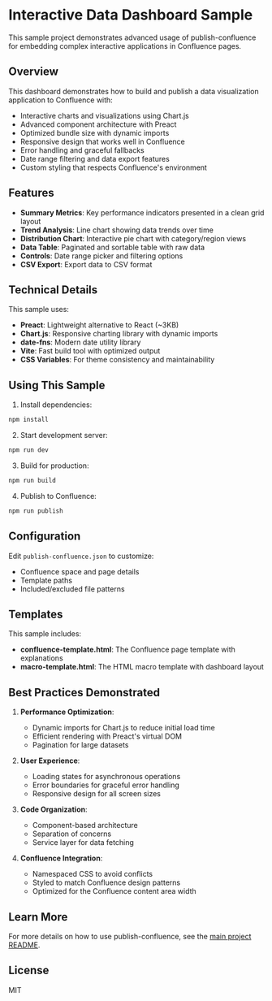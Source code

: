 # Interactive Data Dashboard Sample

This sample project demonstrates advanced usage of publish-confluence for embedding complex interactive applications in Confluence pages.

## Overview

This dashboard demonstrates how to build and publish a data visualization application to Confluence with:

- Interactive charts and visualizations using Chart.js
- Advanced component architecture with Preact
- Optimized bundle size with dynamic imports
- Responsive design that works well in Confluence
- Error handling and graceful fallbacks
- Date range filtering and data export features
- Custom styling that respects Confluence's environment

## Features

- **Summary Metrics**: Key performance indicators presented in a clean grid layout
- **Trend Analysis**: Line chart showing data trends over time
- **Distribution Chart**: Interactive pie chart with category/region views
- **Data Table**: Paginated and sortable table with raw data
- **Controls**: Date range picker and filtering options
- **CSV Export**: Export data to CSV format

## Technical Details

This sample uses:

- **Preact**: Lightweight alternative to React (~3KB)
- **Chart.js**: Responsive charting library with dynamic imports
- **date-fns**: Modern date utility library
- **Vite**: Fast build tool with optimized output
- **CSS Variables**: For theme consistency and maintainability

## Using This Sample

1. Install dependencies:
```bash
npm install
```

2. Start development server:
```bash
npm run dev
```

3. Build for production:
```bash
npm run build
```

4. Publish to Confluence:
```bash
npm run publish
```

## Configuration

Edit `publish-confluence.json` to customize:

- Confluence space and page details
- Template paths
- Included/excluded file patterns

## Templates

This sample includes:

- **confluence-template.html**: The Confluence page template with explanations
- **macro-template.html**: The HTML macro template with dashboard layout

## Best Practices Demonstrated

1. **Performance Optimization**:
   - Dynamic imports for Chart.js to reduce initial load time
   - Efficient rendering with Preact's virtual DOM
   - Pagination for large datasets

2. **User Experience**:
   - Loading states for asynchronous operations
   - Error boundaries for graceful error handling
   - Responsive design for all screen sizes

3. **Code Organization**:
   - Component-based architecture
   - Separation of concerns
   - Service layer for data fetching

4. **Confluence Integration**:
   - Namespaced CSS to avoid conflicts
   - Styled to match Confluence design patterns
   - Optimized for the Confluence content area width

## Learn More

For more details on how to use publish-confluence, see the [main project README](../../README.md).

## License

MIT